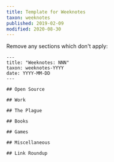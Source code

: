 ```yaml
---
title: Template for Weeknotes
taxon: weeknotes
published: 2019-02-09
modified: 2020-08-30
---
```


Remove any sections which don't apply:

```
---
title: "Weeknotes: NNN"
taxon: weeknotes-YYYY
date: YYYY-MM-DD
---

## Open Source

## Work

## The Plague

## Books

## Games

## Miscellaneous

## Link Roundup
```
